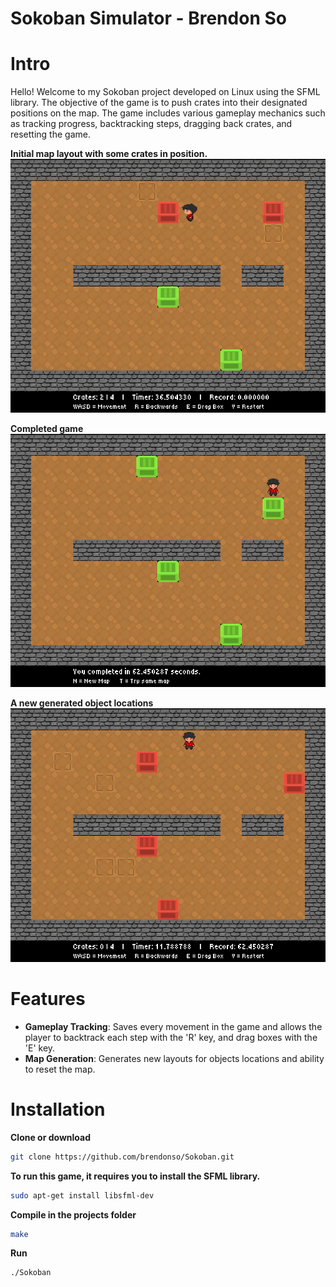 # Sokoban Simulator - Brendon So

# Intro
Hello! Welcome to my Sokoban project developed on Linux using the SFML library. The objective of the game is to push crates into their designated positions on the map. The game includes various gameplay mechanics such as tracking progress, backtracking steps, dragging back crates, and resetting the game.

**Initial map layout with some crates in position.**
<img src="resources/SS1.png" alt="Initial map layout with some crates in position." width="800"/>

**Completed game**
<img src="resources/SS3.png" alt="Completed game" width="800"/>

**A new generated object locations**
<img src="resources/SS2.png" alt="A new generated object locations" width="800"/>



# Features
- **Gameplay Tracking**: Saves every movement in the game and allows the player to backtrack each step with the 'R' key, and drag boxes with the 'E' key.
- **Map Generation**: Generates new layouts for objects locations and ability to reset the map. 

# Installation
**Clone or download**
```bash
git clone https://github.com/brendonso/Sokoban.git
```
**To run this game, it requires you to install the SFML library.** 
```bash
sudo apt-get install libsfml-dev
```
**Compile in the projects folder**
```bash
make
```
**Run**
```bash
./Sokoban
```